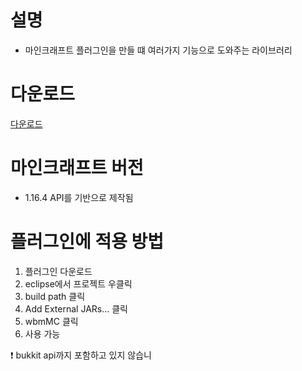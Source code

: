 # 설명
- 마인크래프트 플러그인을 만들 떄 여러가지 기능으로 도와주는 라이브러리

# 다운로드
[다운로드](https://github.com/worldbiomusic/wbmMC/releases)

# 마인크래프트 버전
- 1.16.4 API를 기반으로 제작됨

# 플러그인에 적용 방법
1. 플러그인 다운로드
2. eclipse에서 프로젝트 우클릭 
3. build path 클릭 
4. Add External JARs... 클릭 
5. wbmMC 클릭
6. 사용 가능

❗ bukkit api까지 포함하고 있지 않습니
